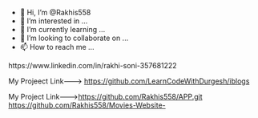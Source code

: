 - 👋 Hi, I’m @Rakhis558
- 👀 I’m interested in ...
- 🌱 I’m currently learning ...
- 💞️ I’m looking to collaborate on ...
- 📫 How to reach me ...

<!---
Rakhis558/Rakhis558 is a ✨ special ✨ repository because its `README.md` (this file) appears on your GitHub profile.
You can click the Preview link to take a look at your changes.
My Linkedin Profile--->  https://www.linkedin.com/in/rakhi-soni-357681222

My Projeect Link---> https://github.com/LearnCodeWithDurgesh/iblogs

My Project Link--->https://github.com/Rakhis558/APP.git
https://github.com/Rakhis558/Movies-Website-

